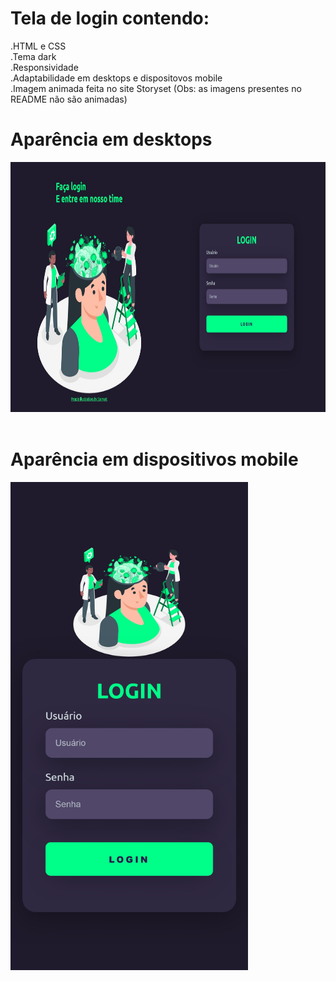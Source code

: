# Tela de login contendo:

.HTML e CSS<br>
.Tema dark<br>
.Responsividade<br>
.Adaptabilidade em desktops e dispositovos mobile<br>
.Imagem animada feita no site Storyset (Obs: as imagens presentes no README não são animadas)<br>

<div>
  <h1>Aparência em desktops</h1>
<img height="400px" src="https://github.com/BeAndy-cyber/Tela_de_Login-Tema_Dark/blob/main/img/Desktop-tela-de-login-tema-dark.jpg"/> 
  </div><br>
  
  <div>
  <h1>Aparência em dispositivos mobile</h1>
<img   width="380em" src="https://github.com/BeAndy-cyber/Tela_de_Login-Tema_Dark/blob/main/img/telaLogin(Samsung%20Galaxy%20S8+).jpg" alt="Representação da tela de login em um dispositivo Samsung Galaxy S8"/> 
</div>

